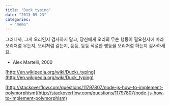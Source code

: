 ```yaml
---
title: "Duck typing"
date: "2013-09-23"
categories: 
  - "memo"
---
```


그러니까, 그게 오리인지 검사하지 말고, 당신에게 오리의 무슨 행동이 필요한지에 따라 오리처럼 우는지, 오리처럼 걷는지, 등등, 등등 적절한 행동을 오리처럼 하는지 검사하세요.

- Alex Martelli, 2000

[http://en.wikipedia.org/wiki/Duck\_typing](http://en.wikipedia.org/wiki/Duck_typing)

[http://stackoverflow.com/questions/11797807/node-js-how-to-implement-polymorphism](http://stackoverflow.com/questions/11797807/node-js-how-to-implement-polymorphism)

